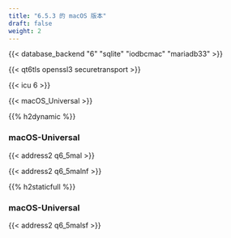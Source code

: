 ```yaml
---
title: "6.5.3 的 macOS 版本"
draft: false
weight: 2
---
```


{{< database_backend "6" "sqlite" "iodbcmac" "mariadb33" >}}

{{< qt6tls openssl3 securetransport >}}

{{< icu 6 >}}

{{< macOS_Universal >}}

{{% h2dynamic %}}

### macOS-Universal

{{< address2 q6_5mal >}}

{{< address2 q6_5malnf >}}

{{% h2staticfull %}}

### macOS-Universal

{{< address2 q6_5malsf >}}
